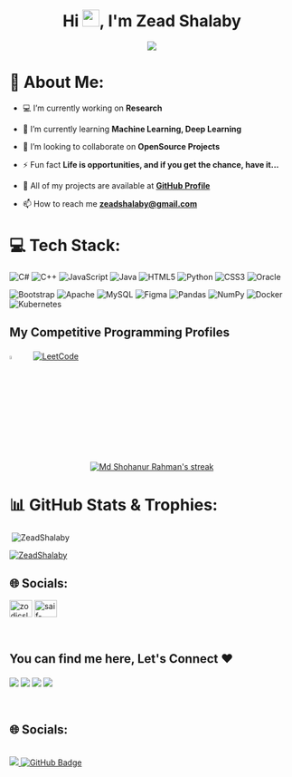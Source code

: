 <!--
**ZeadShalaby/ZeadShalaby** is a ✨ _special_ ✨ repository because its `README.md` (this file) appears on your GitHub profile.
-->

<h1 align="center">Hi <img src="https://i.imgur.com/ENoTZOT.gif" width="30px">, I'm Zead Shalaby</h1>

<p align="center">
  <a href="https://github.com/DenverCoder1/readme-typing-svg"><img src="https://i.imgur.com/RXuJOFp.gif?color=36BCF7FF&center=true&vCenter=true&lines=Computer+Science+Student;Software+Developer;Competitive+Programmer;A+passionate+CS+student+with+unrealistic+expectations;Always+have+a+passion+for+learning&center=true&width=500&height=50"></a>
</p>

# 💫 About Me:

- 💻 I’m currently working on **Research**

- 🌱 I’m currently learning **Machine Learning, Deep Learning**

- 🍂 I’m looking to collaborate on **OpenSource Projects**

- ⚡ Fun fact **Life is opportunities, and if you get the chance, have it...**

- 🔗 All of my projects are available at **[GitHub Profile](https://github.com/ZeadShalaby/)**

- 📫 How to reach me  **zeadshalaby@gmail.com**


# 💻 Tech Stack:
![C#](https://img.shields.io/badge/c%23-%23239120.svg?style=for-the-badge&logo=c-sharp&logoColor=white) ![C++](https://img.shields.io/badge/c++-%2300599C.svg?style=for-the-badge&logo=c%2B%2B&logoColor=white) ![JavaScript](https://img.shields.io/badge/javascript-%23323330.svg?style=for-the-badge&logo=javascript&logoColor=%23F7DF1E) ![Java](https://img.shields.io/badge/java-%23ED8B00.svg?style=for-the-badge&logo=java&logoColor=white) ![HTML5](https://img.shields.io/badge/html5-%23E34F26.svg?style=for-the-badge&logo=html5&logoColor=white) ![Python](https://img.shields.io/badge/python-3670A0?style=for-the-badge&logo=python&logoColor=ffdd54) ![CSS3](https://img.shields.io/badge/css3-%231572B6.svg?style=for-the-badge&logo=css3&logoColor=white) ![Oracle](https://img.shields.io/badge/Oracle-F80000?style=for-the-badge&logo=oracle&logoColor=white)<!--![Firebase](https://img.shields.io/badge/firebase-%23039BE5.svg?style=for-the-badge&logo=firebase) -->
<!--![.Net](https://img.shields.io/badge/.NET-5C2D91?style=for-the-badge&logo=.net&logoColor=white) ![Express.js](https://img.shields.io/badge/express.js-%23404d59.svg?style=for-the-badge&logo=express&logoColor=%2361DAFB) ![jQuery](https://img.shields.io/badge/jquery-%230769AD.svg?style=for-the-badge&logo=jquery&logoColor=white) ![NodeJS](https://img.shields.io/badge/node.js-6DA55F?style=for-the-badge&logo=node.js&logoColor=white) ![React](https://img.shields.io/badge/react-%2320232a.svg?style=for-the-badge&logo=react&logoColor=%2361DAFB) ![MongoDB](https://img.shields.io/badge/MongoDB-%234ea94b.svg?style=for-the-badge&logo=mongodb&logoColor=white) ![Arduino](https://img.shields.io/badge/-Arduino-00979D?style=for-the-badge&logo=Arduino&logoColor=white)
-->
 ![Bootstrap](https://img.shields.io/badge/bootstrap-%23563D7C.svg?style=for-the-badge&logo=bootstrap&logoColor=white) ![Apache](https://img.shields.io/badge/apache-%23D42029.svg?style=for-the-badge&logo=apache&logoColor=white) ![MySQL](https://img.shields.io/badge/mysql-%2300f.svg?style=for-the-badge&logo=mysql&logoColor=white) ![Figma](https://img.shields.io/badge/figma-%23F24E1E.svg?style=for-the-badge&logo=figma&logoColor=white)  ![Pandas](https://img.shields.io/badge/pandas-%23150458.svg?style=for-the-badge&logo=pandas&logoColor=white) ![NumPy](https://img.shields.io/badge/numpy-%23013243.svg?style=for-the-badge&logo=numpy&logoColor=white)  ![Docker](https://img.shields.io/badge/docker-%230db7ed.svg?style=for-the-badge&logo=docker&logoColor=white) ![Kubernetes](https://img.shields.io/badge/kubernetes-%23326ce5.svg?style=for-the-badge&logo=kubernetes&logoColor=white)  

<h2 ><p style="Times, serif">My Competitive Programming Profiles</p></h2>
<div>
  <a href="https://codeforces.com/profile/*******"><img src="https://img.icons8.com/external-tal-revivo-shadow-tal-revivo/50/000000/external-codeforces-programming-competitions-and-contests-programming-community-logo-shadow-tal-revivo.png" alt="Code Forces" width=4%/></a>
	  &emsp; 
	<a href="https://leetcode.com/*******/"><img src="https://img.icons8.com/external-tal-revivo-shadow-tal-revivo/50/000000/external-level-up-your-coding-skills-and-quickly-land-a-job-logo-shadow-tal-revivo.png" alt="LeetCode" width=%3/></a>
</div>

</h2>
 <br>

<p align="center">
    <a href="https://github.com/shohan-cse/github-readme-streak-stats">
        <img title="🔥 Get streak stats for your profile at git.io/streak-stats" alt="Md Shohanur Rahman's streak" src="https://github-readme-streak-stats.herokuapp.com/?user=shohan-cse&theme=black-ice&hide_border=true&stroke=0000&background=060A0CD0"/>
    </a>
</p>

# 📊 GitHub Stats & Trophies:
<p>&nbsp;<img align="center" src="https://github-readme-stats.vercel.app/api?username=ZeadShalaby&show_icons=true&theme=dark&locale=en" alt="ZeadShalaby" /></p>
<p align="left"> <a href="https://github.com/ryo-ma/github-profile-trophy"><img src="https://github-profile-trophy.vercel.app/?username=ZeadShalaby&theme=onedark" alt="ZeadShalaby" /></a> </p>




## 🌐 Socials:
<p align="left">
<a href="https://twitter.com/ziadshalaby16" target="blank"><img align="center" src="https://raw.githubusercontent.com/rahuldkjain/github-profile-readme-generator/master/src/images/icons/Social/twitter.svg" alt="zodicslanser" height="30" width="40" /></a>
<a href="https://linkedin.com/in/Ziad Shalaby" target="blank"><img align="center" src="https://raw.githubusercontent.com/rahuldkjain/github-profile-readme-generator/master/src/images/icons/Social/linked-in-alt.svg" alt="saif-aldeen" height="30" width="40" /></a>
</p>

<br>

<h2 ><p style="Times, serif">You can find me here, Let's Connect ❤️</p></h2>
<p align=>
    <a href="https://www.linkedin.com/in/Ziad Shalaby/"><img src="https://img.shields.io/badge/Linkedin-0b66c3?style=flat&logo=linkedin&logoColor=white"/></a>
     <a href="https://t.me/Ziad Shalaby"><img src="https://img.shields.io/badge/Telegram-1a8ad5?style=flat&logo=Telegram&logoColor=white"/></a>
    <a href="https://www.facebook.com/ziad.shalaby/"><img src="https://img.shields.io/badge/facebook-3982e4?style=flat&logo=facebook&logoColor=white"/></a>
    <a href="mailto:zeadshalaby1@gmail.com"><img src="https://img.shields.io/badge/Gmail-e34033?style=flat&logo=Gmail&logoColor=white"/></a>
  </p>

<br>

## 🌐 Socials:

<br>
<a href="https://github.com/Meghna-DAS/github-profile-views-counter">
    <img src="https://komarev.com/ghpvc/?username=ZeadShalaby">
</a>
<a href="https://github.com/ZeadShalaby?tab=followers"><img src="https://img.shields.io/github/followers/ZeadShalaby?label=Followers&style=social" alt="GitHub Badge"></a>



